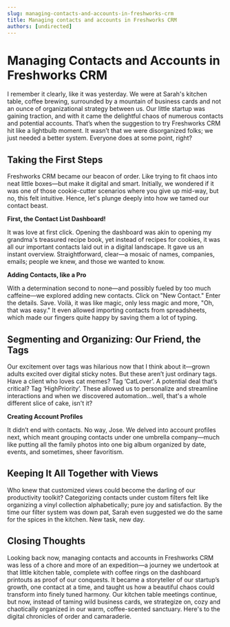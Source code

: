 ```yaml
---
slug: managing-contacts-and-accounts-in-freshworks-crm
title: Managing contacts and accounts in Freshworks CRM
authors: [undirected]
---
```


# Managing Contacts and Accounts in Freshworks CRM

I remember it clearly, like it was yesterday. We were at Sarah's kitchen table, coffee brewing, surrounded by a mountain of business cards and not an ounce of organizational strategy between us. Our little startup was gaining traction, and with it came the delightful chaos of numerous contacts and potential accounts. That’s when the suggestion to try Freshworks CRM hit like a lightbulb moment. It wasn’t that we were disorganized folks; we just needed a better system. Everyone does at some point, right?

## Taking the First Steps

Freshworks CRM became our beacon of order. Like trying to fit chaos into neat little boxes—but make it digital and smart. Initially, we wondered if it was one of those cookie-cutter scenarios where you give up mid-way, but no, this felt intuitive. Hence, let's plunge deeply into how we tamed our contact beast.

**First, the Contact List Dashboard!**

It was love at first click. Opening the dashboard was akin to opening my grandma's treasured recipe book, yet instead of recipes for cookies, it was all our important contacts laid out in a digital landscape. It gave us an instant overview. Straightforward, clear—a mosaic of names, companies, emails; people we knew, and those we wanted to know.

**Adding Contacts, like a Pro**

With a determination second to none—and possibly fueled by too much caffeine—we explored adding new contacts. Click on "New Contact." Enter the details. Save. Voilà, it was like magic, only less magic and more, "Oh, that was easy." It even allowed importing contacts from spreadsheets, which made our fingers quite happy by saving them a lot of typing.

## Segmenting and Organizing: Our Friend, the Tags

Our excitement over tags was hilarious now that I think about it—grown adults excited over digital sticky notes. But these aren’t just ordinary tags. Have a client who loves cat memes? Tag ‘CatLover’. A potential deal that’s critical? Tag ‘HighPriority’. These allowed us to personalize and streamline interactions and when we discovered automation...well, that's a whole different slice of cake, isn't it?

**Creating Account Profiles**

It didn’t end with contacts. No way, Jose. We delved into account profiles next, which meant grouping contacts under one umbrella company—much like putting all the family photos into one big album organized by date, events, and sometimes, sheer favoritism.

## Keeping It All Together with Views

Who knew that customized views could become the darling of our productivity toolkit? Categorizing contacts under custom filters felt like organizing a vinyl collection alphabetically; pure joy and satisfaction. By the time our filter system was down pat, Sarah even suggested we do the same for the spices in the kitchen. New task, new day.

## Closing Thoughts

Looking back now, managing contacts and accounts in Freshworks CRM was less of a chore and more of an expedition—a journey we undertook at that little kitchen table, complete with coffee rings on the dashboard printouts as proof of our conquests. It became a storyteller of our startup’s growth, one contact at a time, and taught us how a beautiful chaos could transform into finely tuned harmony. Our kitchen table meetings continue, but now, instead of taming wild business cards, we strategize on, cozy and chaotically organized in our warm, coffee-scented sanctuary. Here's to the digital chronicles of order and camaraderie.